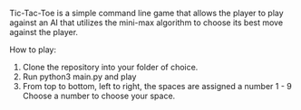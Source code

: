 Tic-Tac-Toe is a simple command line game that allows the player
to play against an AI that utilizes the mini-max algorithm to choose
its best move against the player.

How to play:
  1. Clone the repository into your folder of choice.
  2. Run python3 main.py and play
  3. From top to bottom, left to right, the spaces are assigned a number 1 - 9
     Choose a number to choose your space.
     

